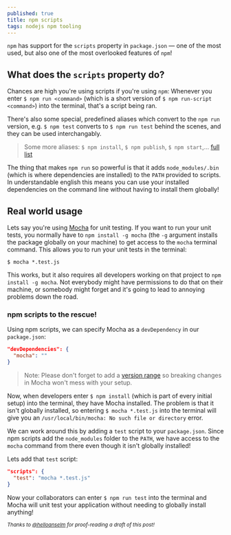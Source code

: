 ```yaml
---
published: true
title: npm scripts
tags: nodejs npm tooling
---
```


`npm` has support for the `scripts` property in `package.json` — one of the most used, but also one of the most overlooked features of `npm`!

## What does the `scripts` property do?

Chances are high you're using scripts if you're using `npm`: Whenever you enter `$ npm run <command>` (which is a short version of `$ npm run-script <command>`) into the terminal, that's a script being ran.

There's also some special, predefined aliases which convert to the `npm run` version, e.g. `$ npm test` converts to `$ npm run test` behind the scenes, and they can be used interchangably.

> Some more aliases: `$ npm install`, `$ npm publish`, `$ npm start`,... [full list](https://docs.npmjs.com/misc/scripts#description)

The thing that makes `npm run` so powerful is that it adds `node_modules/.bin` (which is where dependencies are installed) to the `PATH` provided to scripts. In understandable english this means you can use your installed dependencies on the command line without having to install them globally!

## Real world usage

Lets say you're using [Mocha](https://mochajs.org) for unit testing. If you want to run your unit tests, you normally have to `npm install -g mocha` (the `-g` argument installs the package globally on your machine) to get access to the `mocha` terminal command. This allows you to run your unit tests in the terminal:

```
$ mocha *.test.js
```

This works, but it also requires all developers working on that project to `npm install -g mocha`. Not everybody might have permissions to do that on their machine, or somebody might forget and it's going to lead to annoying problems down the road.

### npm scripts to the rescue!

Using npm scripts, we can specify Mocha as a `devDependency` in our `package.json`:

```JSON
"devDependencies": {
  "mocha": ""
}
```

> Note: Please don't forget to add a [version range](https://docs.npmjs.com/misc/semver) so breaking changes in Mocha won't mess with your setup.

Now, when developers enter `$ npm install` (which is part of every initial setup) into the terminal, they have Mocha installed. The problem is that it isn't globally installed, so entering `$ mocha *.test.js` into the terminal will give you an `/usr/local/bin/mocha: No such file or directory` error.

We can work around this by adding a `test` script to your `package.json`. Since npm scripts add the `node_modules` folder to the `PATH`, we have access to the `mocha` command from there even though it isn't globally installed!

Lets add that `test` script:

```JSON
"scripts": {
  "test": "mocha *.test.js"
}
```

Now your collaborators can enter `$ npm run test` into the terminal and Mocha will unit test your application without needing to globally install anything!

<sub>*Thanks to [@helloanselm](https://twitter.com/helloanselm) for proof-reading a draft of this post!*</sub>
